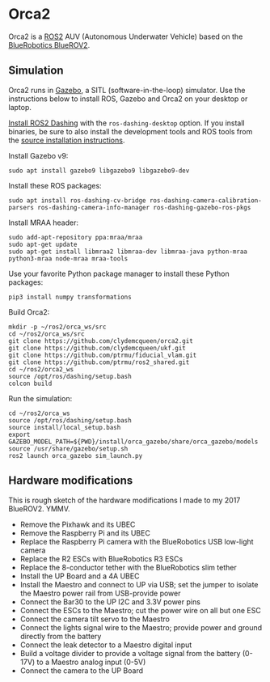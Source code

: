 # Orca2 #

Orca2 is a [ROS2](http://www.ros.org/) AUV (Autonomous Underwater Vehicle) based on the
[BlueRobotics BlueROV2](https://www.bluerobotics.com/store/rov/bluerov2/).

## Simulation

Orca2 runs in [Gazebo](http://gazebosim.org/), a SITL (software-in-the-loop) simulator.
Use the instructions below to install ROS, Gazebo and Orca2 on your desktop or laptop.

[Install ROS2 Dashing](https://index.ros.org/doc/ros2/Installation/)
with the `ros-dashing-desktop` option.
If you install binaries, be sure to also install the development tools and ROS tools from the
[source installation instructions](https://index.ros.org/doc/ros2/Installation/Linux-Development-Setup/).

Install Gazebo v9:
~~~
sudo apt install gazebo9 libgazebo9 libgazebo9-dev
~~~

Install these ROS packages:
~~~
sudo apt install ros-dashing-cv-bridge ros-dashing-camera-calibration-parsers ros-dashing-camera-info-manager ros-dashing-gazebo-ros-pkgs
~~~

Install MRAA header:

~~~
sudo add-apt-repository ppa:mraa/mraa
sudo apt-get update
sudo apt-get install libmraa2 libmraa-dev libmraa-java python-mraa python3-mraa node-mraa mraa-tools
~~~

Use your favorite Python package manager to install these Python packages:
~~~
pip3 install numpy transformations
~~~

Build Orca2:
~~~
mkdir -p ~/ros2/orca_ws/src
cd ~/ros2/orca_ws/src
git clone https://github.com/clydemcqueen/orca2.git
git clone https://github.com/clydemcqueen/ukf.git
git clone https://github.com/ptrmu/fiducial_vlam.git
git clone https://github.com/ptrmu/ros2_shared.git
cd ~/ros2/orca2_ws
source /opt/ros/dashing/setup.bash
colcon build
~~~

Run the simulation:
~~~
cd ~/ros2/orca_ws
source /opt/ros/dashing/setup.bash
source install/local_setup.bash
export GAZEBO_MODEL_PATH=${PWD}/install/orca_gazebo/share/orca_gazebo/models
source /usr/share/gazebo/setup.sh
ros2 launch orca_gazebo sim_launch.py
~~~

## Hardware modifications

This is rough sketch of the hardware modifications I made to my 2017 BlueROV2. YMMV.

* Remove the Pixhawk and its UBEC
* Remove the Raspberry Pi and its UBEC
* Replace the Raspberry Pi camera with the BlueRobotics USB low-light camera
* Replace the R2 ESCs with BlueRobotics R3 ESCs
* Replace the 8-conductor tether with the BlueRobotics slim tether
* Install the UP Board and a 4A UBEC
* Install the Maestro and connect to UP via USB; set the jumper to isolate the Maestro power rail from USB-provide power
* Connect the Bar30 to the UP I2C and 3.3V power pins
* Connect the ESCs to the Maestro; cut the power wire on all but one ESC
* Connect the camera tilt servo to the Maestro
* Connect the lights signal wire to the Maestro; provide power and ground directly from the battery
* Connect the leak detector to a Maestro digital input
* Build a voltage divider to provide a voltage signal from the battery (0-17V) to a Maestro analog input (0-5V)
* Connect the camera to the UP Board
